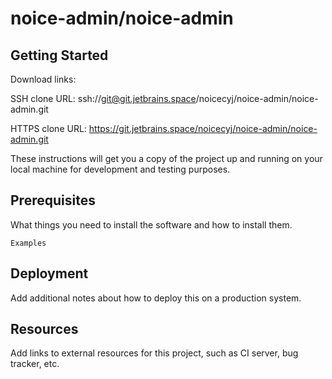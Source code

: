# noice-admin/noice-admin

## Getting Started

Download links:

SSH clone URL: ssh://git@git.jetbrains.space/noicecyj/noice-admin/noice-admin.git

HTTPS clone URL: https://git.jetbrains.space/noicecyj/noice-admin/noice-admin.git

These instructions will get you a copy of the project up and running on your local machine for development and testing purposes.

## Prerequisites

What things you need to install the software and how to install them.

```
Examples
```

## Deployment

Add additional notes about how to deploy this on a production system.

## Resources

Add links to external resources for this project, such as CI server, bug tracker, etc.
